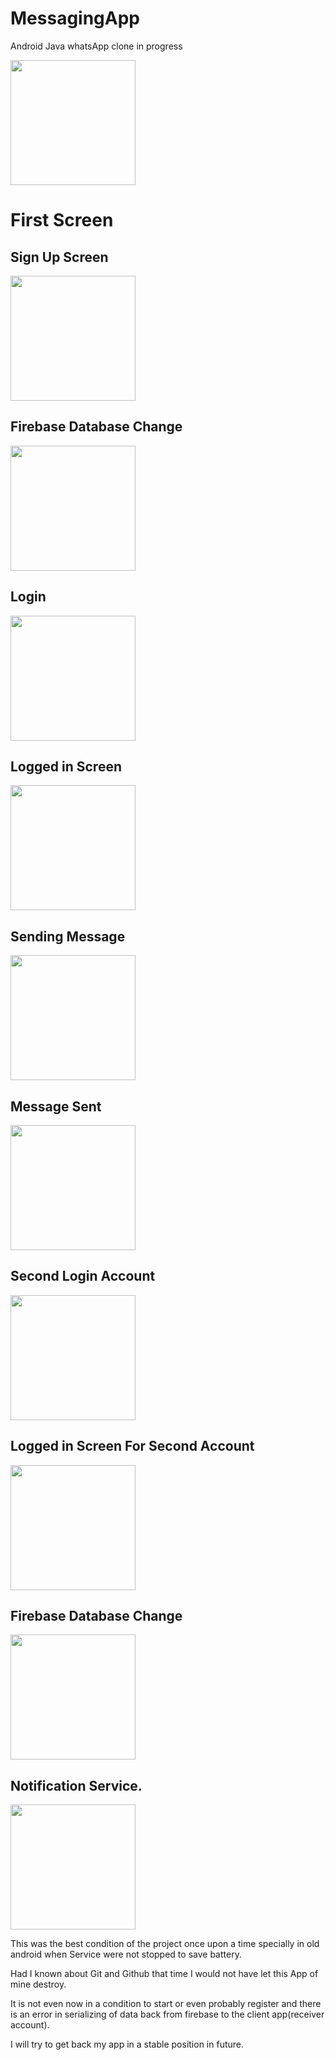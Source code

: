 # MessagingApp
Android Java whatsApp clone in progress

<div style = "display = flex; justify-content:space-around">
  
  <div>
      <img src="https://user-images.githubusercontent.com/37974051/121731129-270bd680-cb0e-11eb-9a36-2fe404e98f4c.jpeg" width = 200 height = 200>
    <h1>First Screen</h1>
  </div>
  
  <div>
  <h2> Sign Up Screen </h2>
<img src="https://user-images.githubusercontent.com/37974051/121731124-25daa980-cb0e-11eb-83fd-c23b8d381efe.jpeg" width = 200 height = 200>
  </div>

  <div>
  <h2> Firebase Database Change </h2>
<img src="https://user-images.githubusercontent.com/37974051/121731130-283d0380-cb0e-11eb-8f0c-2eb6967abb8f.jpeg" width = 200 height = 200>
</div>
  
  
  <h2> Login </h2>
<img src="https://user-images.githubusercontent.com/37974051/121731136-28d59a00-cb0e-11eb-8dd6-a5b47c7ef2ec.jpeg" width = 200 height = 200>


  <h2>Logged in Screen</h2> 
<img src="https://user-images.githubusercontent.com/37974051/121731143-2a9f5d80-cb0e-11eb-92b6-44cb226f516c.jpeg" width = 200 height = 200>

 <h2>Sending Message</h2> 
<img src="https://user-images.githubusercontent.com/37974051/121731146-2b37f400-cb0e-11eb-8f6e-ccee248df82f.jpeg" width = 200 height = 200>

  <h2>Message Sent</h2>
<img src="https://user-images.githubusercontent.com/37974051/121731149-2c692100-cb0e-11eb-8708-4969e4bf9b10.jpeg" width = 200 height = 200>

  <h2>Second Login Account</h2>
<img src="https://user-images.githubusercontent.com/37974051/121731150-2d9a4e00-cb0e-11eb-81f5-ef6bd6c22ec5.jpeg" width = 200 height = 200>

  <h2> Logged in Screen For Second Account</h2>
<img src="https://user-images.githubusercontent.com/37974051/121731155-2ecb7b00-cb0e-11eb-9944-0d2ff9b4018c.jpeg" width = 200 height = 200>

  <h2>Firebase Database Change</h2>
 <img src="https://user-images.githubusercontent.com/37974051/121731156-2f641180-cb0e-11eb-80be-99a6f46affaf.jpeg" width = 200 height = 200>

  <h2>Notification Service.</h2>
<img src="https://user-images.githubusercontent.com/37974051/121731159-2ffca800-cb0e-11eb-8c59-1f1c70e23871.jpeg" width = 200 height = 200>
  
  
</div>

This was the best condition of the project once upon a time specially in old android when Service were not stopped to save battery.

Had I known about Git and Github that time I would not have let this App of mine destroy.

It is not even now in a condition to start or even probably register and there is an error in serializing of data back from firebase to the client app(receiver account).

I will try to get back my app in a stable position in future.
